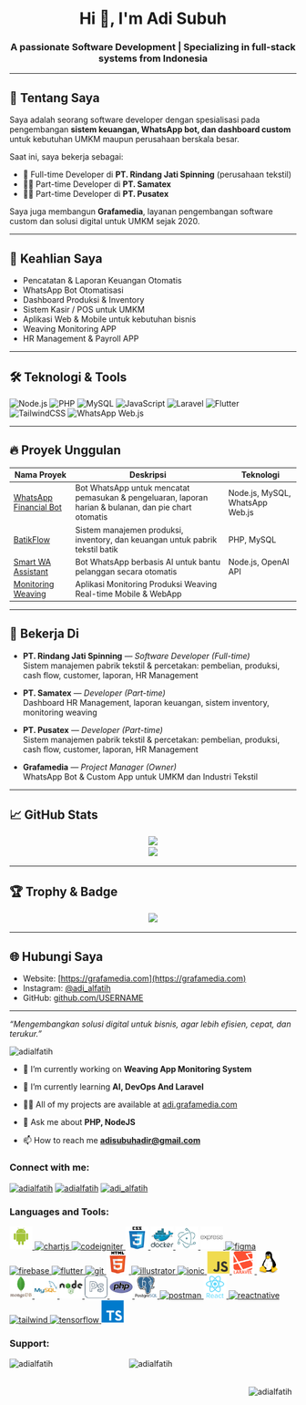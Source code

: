 <h1 align="center">Hi 👋, I'm Adi Subuh</h1>
<h3 align="center">A passionate Software Development | Specializing in full-stack systems from Indonesia</h3>

---

## 🚀 Tentang Saya

Saya adalah seorang software developer dengan spesialisasi pada pengembangan **sistem keuangan, WhatsApp bot, dan dashboard custom** untuk kebutuhan UMKM maupun perusahaan berskala besar.

Saat ini, saya bekerja sebagai:
- 👔 Full-time Developer di **PT. Rindang Jati Spinning** (perusahaan tekstil)
- 👨‍💻 Part-time Developer di **PT. Samatex**
- 👨‍💻 Part-time Developer di **PT. Pusatex**

Saya juga membangun **Grafamedia**, layanan pengembangan software custom dan solusi digital untuk UMKM sejak 2020.

---

## 🧠 Keahlian Saya
- Pencatatan & Laporan Keuangan Otomatis
- WhatsApp Bot Otomatisasi
- Dashboard Produksi & Inventory
- Sistem Kasir / POS untuk UMKM
- Aplikasi Web & Mobile untuk kebutuhan bisnis
- Weaving Monitoring APP
- HR Management & Payroll APP

---

## 🛠️ Teknologi & Tools
![Node.js](https://img.shields.io/badge/-Node.js-339933?logo=node.js&logoColor=white)
![PHP](https://img.shields.io/badge/-PHP-777BB4?logo=php&logoColor=white)
![MySQL](https://img.shields.io/badge/-MySQL-4479A1?logo=mysql&logoColor=white)
![JavaScript](https://img.shields.io/badge/-JavaScript-F7DF1E?logo=javascript&logoColor=black)
![Laravel](https://img.shields.io/badge/-Laravel-E74430?logo=laravel&logoColor=white)
![Flutter](https://img.shields.io/badge/-Flutter-02569B?logo=flutter&logoColor=white)
![TailwindCSS](https://img.shields.io/badge/-TailwindCSS-38B2AC?logo=tailwind-css&logoColor=white)
![WhatsApp Web.js](https://img.shields.io/badge/-WhatsAppWeb.js-25D366?logo=whatsapp&logoColor=white)

---

## 🔥 Proyek Unggulan

| Nama Proyek | Deskripsi | Teknologi |
|-------------|-----------|-----------|
| [WhatsApp Financial Bot](https://github.com/adialfatih/wabot-finance) | Bot WhatsApp untuk mencatat pemasukan & pengeluaran, laporan harian & bulanan, dan pie chart otomatis | Node.js, MySQL, WhatsApp Web.js |
| [BatikFlow](https://github.com/adialfatih/batik-bosami) | Sistem manajemen produksi, inventory, dan keuangan untuk pabrik tekstil batik | PHP, MySQL |
| [Smart WA Assistant](https://github.com/adialfatih/wabot-sender) | Bot WhatsApp berbasis AI untuk bantu pelanggan secara otomatis | Node.js, OpenAI API |
| [Monitoring Weaving](https://github.com/adialfatih/Monitoring-AJL) | Aplikasi Monitoring Produksi Weaving Real-time Mobile & WebApp


---

## 🧾 Bekerja Di

- **PT. Rindang Jati Spinning** — *Software Developer (Full-time)*  
  Sistem manajemen pabrik tekstil & percetakan: pembelian, produksi, cash flow, customer, laporan, HR Management

- **PT. Samatex** — *Developer (Part-time)*  
  Dashboard HR Management, laporan keuangan, sistem inventory, monitoring weaving

- **PT. Pusatex** — *Developer (Part-time)*  
  Sistem manajemen pabrik tekstil & percetakan: pembelian, produksi, cash flow, customer, laporan, HR Management
  
- **Grafamedia** — *Project Manager (Owner)*  
  WhatsApp Bot & Custom App untuk UMKM dan Industri Tekstil

---

## 📈 GitHub Stats

<p align="center">
  <img src="https://github-readme-stats.vercel.app/api?username=adialfatih&show_icons=true&theme=radical" />
  <br>
  <img src="https://github-readme-stats.vercel.app/api/top-langs/?username=adialfatih&layout=compact&theme=radical" />
</p>

---

## 🏆 Trophy & Badge
<p align="center">
  <img src="https://github-profile-trophy.vercel.app/?username=adialfatih&theme=darkhub&no-frame=true&title=PullRequest,Commits,Repositories,Followers"/>
</p>

---

## 🌐 Hubungi Saya

- Website: [https://grafamedia.com](https://grafamedia.com)
- Instagram: [@adi_alfatih](https://instagram.com/adi_alfatih)
- GitHub: [github.com/USERNAME](https://github.com/adialfatih)

---

_“Mengembangkan solusi digital untuk bisnis, agar lebih efisien, cepat, dan terukur.”_


<p align="left"> <img src="https://komarev.com/ghpvc/?username=adialfatih&label=Profile%20views&color=0e75b6&style=flat" alt="adialfatih" /> </p>

- 🔭 I’m currently working on **Weaving App Monitoring System**

- 🌱 I’m currently learning **AI, DevOps And Laravel**

- 👨‍💻 All of my projects are available at [adi.grafamedia.com](adi.grafamedia.com)

- 💬 Ask me about **PHP, NodeJS**

- 📫 How to reach me **adisubuhadir@gmail.com**

<h3 align="left">Connect with me:</h3>
<p align="left">
<a href="https://linkedin.com/in/adialfatih" target="blank"><img align="center" src="https://raw.githubusercontent.com/rahuldkjain/github-profile-readme-generator/master/src/images/icons/Social/linked-in-alt.svg" alt="adialfatih" height="30" width="40" /></a>
<a href="https://fb.com/adialfatih" target="blank"><img align="center" src="https://raw.githubusercontent.com/rahuldkjain/github-profile-readme-generator/master/src/images/icons/Social/facebook.svg" alt="adialfatih" height="30" width="40" /></a>
<a href="https://instagram.com/adi_alfatih" target="blank"><img align="center" src="https://raw.githubusercontent.com/rahuldkjain/github-profile-readme-generator/master/src/images/icons/Social/instagram.svg" alt="adi_alfatih" height="30" width="40" /></a>
</p>

<h3 align="left">Languages and Tools:</h3>
<p align="left"> <a href="https://developer.android.com" target="_blank" rel="noreferrer"> <img src="https://raw.githubusercontent.com/devicons/devicon/master/icons/android/android-original-wordmark.svg" alt="android" width="40" height="40"/> </a> <a href="https://www.chartjs.org" target="_blank" rel="noreferrer"> <img src="https://www.chartjs.org/media/logo-title.svg" alt="chartjs" width="40" height="40"/> </a> <a href="https://codeigniter.com" target="_blank" rel="noreferrer"> <img src="https://cdn.worldvectorlogo.com/logos/codeigniter.svg" alt="codeigniter" width="40" height="40"/> </a> <a href="https://www.w3schools.com/css/" target="_blank" rel="noreferrer"> <img src="https://raw.githubusercontent.com/devicons/devicon/master/icons/css3/css3-original-wordmark.svg" alt="css3" width="40" height="40"/> </a> <a href="https://www.docker.com/" target="_blank" rel="noreferrer"> <img src="https://raw.githubusercontent.com/devicons/devicon/master/icons/docker/docker-original-wordmark.svg" alt="docker" width="40" height="40"/> </a> <a href="https://www.electronjs.org" target="_blank" rel="noreferrer"> <img src="https://raw.githubusercontent.com/devicons/devicon/master/icons/electron/electron-original.svg" alt="electron" width="40" height="40"/> </a> <a href="https://expressjs.com" target="_blank" rel="noreferrer"> <img src="https://raw.githubusercontent.com/devicons/devicon/master/icons/express/express-original-wordmark.svg" alt="express" width="40" height="40"/> </a> <a href="https://www.figma.com/" target="_blank" rel="noreferrer"> <img src="https://www.vectorlogo.zone/logos/figma/figma-icon.svg" alt="figma" width="40" height="40"/> </a> <a href="https://firebase.google.com/" target="_blank" rel="noreferrer"> <img src="https://www.vectorlogo.zone/logos/firebase/firebase-icon.svg" alt="firebase" width="40" height="40"/> </a> <a href="https://flutter.dev" target="_blank" rel="noreferrer"> <img src="https://www.vectorlogo.zone/logos/flutterio/flutterio-icon.svg" alt="flutter" width="40" height="40"/> </a> <a href="https://git-scm.com/" target="_blank" rel="noreferrer"> <img src="https://www.vectorlogo.zone/logos/git-scm/git-scm-icon.svg" alt="git" width="40" height="40"/> </a> <a href="https://www.w3.org/html/" target="_blank" rel="noreferrer"> <img src="https://raw.githubusercontent.com/devicons/devicon/master/icons/html5/html5-original-wordmark.svg" alt="html5" width="40" height="40"/> </a> <a href="https://www.adobe.com/in/products/illustrator.html" target="_blank" rel="noreferrer"> <img src="https://www.vectorlogo.zone/logos/adobe_illustrator/adobe_illustrator-icon.svg" alt="illustrator" width="40" height="40"/> </a> <a href="https://ionicframework.com" target="_blank" rel="noreferrer"> <img src="https://upload.wikimedia.org/wikipedia/commons/d/d1/Ionic_Logo.svg" alt="ionic" width="40" height="40"/> </a> <a href="https://developer.mozilla.org/en-US/docs/Web/JavaScript" target="_blank" rel="noreferrer"> <img src="https://raw.githubusercontent.com/devicons/devicon/master/icons/javascript/javascript-original.svg" alt="javascript" width="40" height="40"/> </a> <a href="https://laravel.com/" target="_blank" rel="noreferrer"> <img src="https://raw.githubusercontent.com/devicons/devicon/master/icons/laravel/laravel-plain-wordmark.svg" alt="laravel" width="40" height="40"/> </a> <a href="https://www.linux.org/" target="_blank" rel="noreferrer"> <img src="https://raw.githubusercontent.com/devicons/devicon/master/icons/linux/linux-original.svg" alt="linux" width="40" height="40"/> </a> <a href="https://www.mongodb.com/" target="_blank" rel="noreferrer"> <img src="https://raw.githubusercontent.com/devicons/devicon/master/icons/mongodb/mongodb-original-wordmark.svg" alt="mongodb" width="40" height="40"/> </a> <a href="https://www.mysql.com/" target="_blank" rel="noreferrer"> <img src="https://raw.githubusercontent.com/devicons/devicon/master/icons/mysql/mysql-original-wordmark.svg" alt="mysql" width="40" height="40"/> </a> <a href="https://nodejs.org" target="_blank" rel="noreferrer"> <img src="https://raw.githubusercontent.com/devicons/devicon/master/icons/nodejs/nodejs-original-wordmark.svg" alt="nodejs" width="40" height="40"/> </a> <a href="https://www.photoshop.com/en" target="_blank" rel="noreferrer"> <img src="https://raw.githubusercontent.com/devicons/devicon/master/icons/photoshop/photoshop-line.svg" alt="photoshop" width="40" height="40"/> </a> <a href="https://www.php.net" target="_blank" rel="noreferrer"> <img src="https://raw.githubusercontent.com/devicons/devicon/master/icons/php/php-original.svg" alt="php" width="40" height="40"/> </a> <a href="https://www.postgresql.org" target="_blank" rel="noreferrer"> <img src="https://raw.githubusercontent.com/devicons/devicon/master/icons/postgresql/postgresql-original-wordmark.svg" alt="postgresql" width="40" height="40"/> </a> <a href="https://postman.com" target="_blank" rel="noreferrer"> <img src="https://www.vectorlogo.zone/logos/getpostman/getpostman-icon.svg" alt="postman" width="40" height="40"/> </a> <a href="https://reactjs.org/" target="_blank" rel="noreferrer"> <img src="https://raw.githubusercontent.com/devicons/devicon/master/icons/react/react-original-wordmark.svg" alt="react" width="40" height="40"/> </a> <a href="https://reactnative.dev/" target="_blank" rel="noreferrer"> <img src="https://reactnative.dev/img/header_logo.svg" alt="reactnative" width="40" height="40"/> </a> <a href="https://tailwindcss.com/" target="_blank" rel="noreferrer"> <img src="https://www.vectorlogo.zone/logos/tailwindcss/tailwindcss-icon.svg" alt="tailwind" width="40" height="40"/> </a> <a href="https://www.tensorflow.org" target="_blank" rel="noreferrer"> <img src="https://www.vectorlogo.zone/logos/tensorflow/tensorflow-icon.svg" alt="tensorflow" width="40" height="40"/> </a> <a href="https://www.typescriptlang.org/" target="_blank" rel="noreferrer"> <img src="https://raw.githubusercontent.com/devicons/devicon/master/icons/typescript/typescript-original.svg" alt="typescript" width="40" height="40"/> </a> </p>

<h3 align="left">Support:</h3>
<p><a href="https://www.buymeacoffee.com/adialfatih"> <img align="left" src="https://cdn.buymeacoffee.com/buttons/v2/default-yellow.png" height="50" width="210" alt="adialfatih" /></a><a href="https://ko-fi.com/adialfatih"> <img align="left" src="https://cdn.ko-fi.com/cdn/kofi3.png?v=3" height="50" width="210" alt="adialfatih" /></a></p><br><br>

<p><img align="center" src="https://github-readme-stats.vercel.app/api/top-langs?username=adialfatih&show_icons=true&locale=en&layout=compact" alt="adialfatih" /></p>
